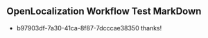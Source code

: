 ## OpenLocalization Workflow Test MarkDown
* b97903df-7a30-41ca-8f87-7dcccae38350 thanks!

<!--HONumber=Sep16_HO1-->


